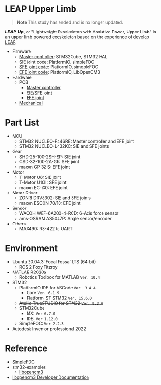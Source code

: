 # LEAP Upper Limb

> **Note**
> This study has ended and is no longer updated.

***LEAP-Up***, or "Lightweight Exoskeleton with Assistive Power, Upper Limb" is an upper limb powered exoskeleton based on the experience of develop [LEAP](https://github.com/ziteh/LEAP).  

- Firmware
  - [Master controller](/stm32/hi-level/): STM32Cube, STM32 HAL
  - [SIE joint code](/stm32/stm32_simple_foc/): PlatformIO, simpleFOC
  - [SFE joint code](/stm32/stm32_simple_foc/): PlatformIO, simopleFOC
  - [EFE joint code](/stm32/maxon_escon_pid_control/): PlatformIO, LibOpenCM3
- Hardware
  - PCB
    - [Master controller](/pcb/master-controller/)
    - [SIE/SFE joint](/pcb/motor-controller_simpleFOC/)
    - [EFE joint](/pcb/motor-controller_maxon/)
  - [Mechanical](/3d_model/)

# Part List

- MCU
  - STM32 NUCLEO-F446RE: Master controller and EFE joint
  - STM32 NUCLEO-L432KC: SIE and SFE joints
- Gear
  - SHD-25-100-2SH-SP: SIE joint
  - CSD-32-100-2A-GR: SFE joint
  - maxon GP 32 S: EFE joint
- Motor
  - T-Motor U8: SIE joint
  - T-Motor U10II: SFE joint
  - maxon EC-i30: EFE joint
- Motor Driver
  - ZONRI DRV8302: SIE and SFE joints
  - maxon ESCON 70/10: EFE joint
- Sensor
  - WACOH WEF-6A200-4-RCD: 6-Axis force sensor
  - ams-OSRAM AS5047P: Angle sensor/encoder
- Others
  - MAX490: RS-422 to UART

# Environment

- Ubuntu 20.04.3 'Focal Fossa' LTS (64-bit)
  - ROS 2 Foxy Fitzroy
- MATLAB R2020a
  - Robotics Toolbox for MATLAB `Ver. 10.4`
- STM32
  - PlatformIO IDE for VSCode `Ver. 3.4.4`
    - Core `Ver. 6.1.9`
    - Platform: ST STM32 `Ver. 15.6.0`
  - ~~Atollic TrueSTUDIO for STM32 `Ver. 9.3.0`~~
  - STM32Cube
    - MX: `Ver 6.7.0`
    - IDE: `Ver 1.12.0`
  - SimpleFOC: `Ver 2.2.3`
- Autodesk Inventor professional 2022

# Reference

- [SimpleFOC](https://simplefoc.com/)
- [stm32-examples](https://github.com/ziteh/stm32-examples)
  - [libopencm3](https://ziteh.github.io/series/%E7%B0%A1%E5%96%AE%E5%85%A5%E9%96%80-libopencm3-stm32-%E5%B5%8C%E5%85%A5%E5%BC%8F%E7%B3%BB%E7%B5%B1%E9%96%8B%E7%99%BC/)
- [libopencm3 Developer Documentation](https://libopencm3.org/docs/latest/html/index.html)
